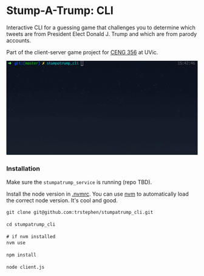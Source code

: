 Stump-A-Trump: CLI
=====
Interactive CLI for a guessing game that challenges you to determine which tweets are from President Elect Donald J. Trump and which are from parody accounts.

Part of the client-server game project for [CENG 356](http://www.ece.uvic.ca/~ceng356/) at UVic.

![game.gif](./docs/game.gif)

### Installation
Make sure the `stumpatrump_service` is running (repo TBD).

Install the node version in [.nvmrc](.nvmrc). You can use [nvm](https://github.com/creationix/nvm) to automatically load the correct node version. It's cool and good.
```shell
git clone git@github.com:trstephen/stumpatrump_cli.git

cd stumpatrump_cli

# if nvm installed
nvm use

npm install

node client.js
```
